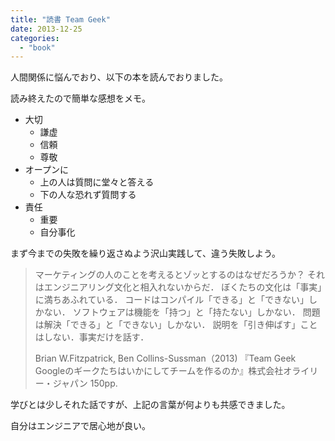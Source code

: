 ```yaml
---
title: "読書 Team Geek"
date: 2013-12-25
categories:
  - "book"
---
```


人間関係に悩んでおり、以下の本を読んでおりました。

読み終えたので簡単な感想をメモ。

- 大切
  - 謙虚
  - 信頼
  - 尊敬
- オープンに
  - 上の人は質問に堂々と答える
  - 下の人な恐れず質問する
- 責任
  - 重要
  - 自分事化

まず今までの失敗を繰り返さぬよう沢山実践して、違う失敗しよう。

> マーケティングの人のことを考えるとゾッとするのはなぜだろうか？
> それはエンジニアリング文化と相入れないからだ．
> ぼくたちの文化は「事実」に満ちあふれている．
> コードはコンパイル「できる」と「できない」しかない．
> ソフトウェアは機能を「持つ」と「持たない」しかない．
> 問題は解決「できる」と「できない」しかない．
> 説明を「引き伸ばす」ことはしない．事実だけを話す．
>
> Brian W.Fitzpatrick, Ben Collins-Sussman（2013)
>『Team Geek Googleのギークたちはいかにしてチームを作るのか』株式会社オライリー・ジャパン 150pp.

学びとは少しそれた話ですが、上記の言葉が何よりも共感できました。

自分はエンジニアで居心地が良い。
